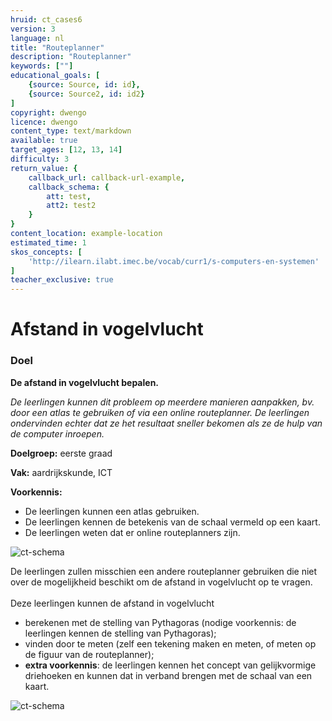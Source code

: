 ```yaml
---
hruid: ct_cases6
version: 3
language: nl
title: "Routeplanner"
description: "Routeplanner"
keywords: [""]
educational_goals: [
    {source: Source, id: id}, 
    {source: Source2, id: id2}
]
copyright: dwengo
licence: dwengo
content_type: text/markdown
available: true
target_ages: [12, 13, 14]
difficulty: 3
return_value: {
    callback_url: callback-url-example,
    callback_schema: {
        att: test,
        att2: test2
    }
}
content_location: example-location
estimated_time: 1
skos_concepts: [
    'http://ilearn.ilabt.imec.be/vocab/curr1/s-computers-en-systemen'
]
teacher_exclusive: true
---
```

# Afstand in vogelvlucht

### Doel
**De afstand in vogelvlucht bepalen.**

*De leerlingen kunnen dit probleem op meerdere manieren aanpakken, bv. door een atlas te gebruiken of via een online routeplanner. De leerlingen ondervinden echter dat ze het resultaat sneller bekomen als ze de hulp van de computer inroepen.*

**Doelgroep:** eerste graad

**Vak:** aardrijkskunde, ICT

**Voorkennis:** 
* De leerlingen kunnen een atlas gebruiken. 
* De leerlingen kennen de betekenis van de schaal vermeld op een kaart.
* De leerlingen weten dat er online routeplanners zijn. 

![ct-schema](@learning-object/m_ct_cases6/nl/3)

De leerlingen zullen misschien een andere routeplanner gebruiken die niet over de mogelijkheid beschikt om de afstand in vogelvlucht op te vragen. <br><br>
Deze leerlingen kunnen de afstand in vogelvlucht
* berekenen met de stelling van Pythagoras (nodige voorkennis: de leerlingen kennen de stelling van Pythagoras); 
* vinden door te meten (zelf een tekening maken en meten, of meten op de figuur van de routeplanner);
*  **extra voorkennis**: de leerlingen kennen het concept van gelijkvormige driehoeken en kunnen dat in verband brengen met de schaal van een kaart.

![ct-schema](@learning-object/m_ct_cases6b/nl/3)
